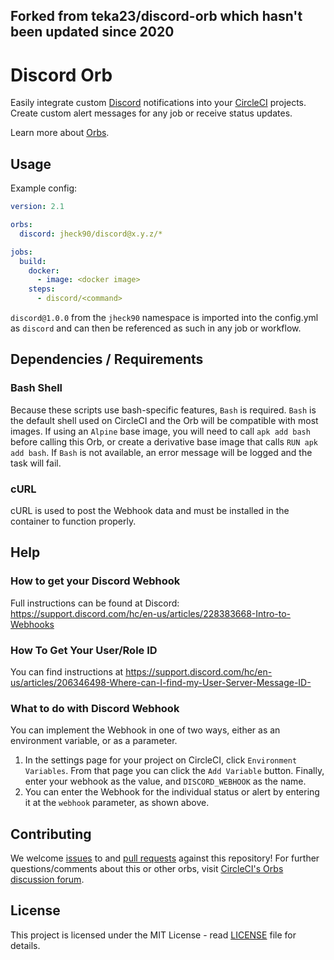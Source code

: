 ## Forked from teka23/discord-orb which hasn't been updated since 2020

# Discord Orb

Easily integrate custom [Discord](https://discord.com/ "Discord") notifications into your [CircleCI](https://circleci.com/ "CircleCI") projects. Create custom alert messages for any job or receive status updates.

Learn more about [Orbs](https://circleci.com/docs/2.0/using-orbs/ "Using Orbs").

## Usage
Example config:

```yaml
version: 2.1

orbs:
  discord: jheck90/discord@x.y.z/*

jobs:
  build:
    docker:
      - image: <docker image>
    steps:
      - discord/<command>
```

`discord@1.0.0` from the `jheck90` namespace is imported into the config.yml as `discord` and can then be referenced as such in any job or workflow.

## Dependencies / Requirements

### Bash Shell
Because these scripts use bash-specific features, `Bash` is required.
`Bash` is the default shell used on CircleCI and the Orb will be compatible with most images.
If using an `Alpine` base image, you will need to call `apk add bash` before calling this Orb,
or create a derivative base image that calls `RUN apk add bash`.
If `Bash` is not available, an error message will be logged and the task will fail.

### cURL
cURL is used to post the Webhook data and must be installed in the container to function properly.

## Help

### How to get your Discord Webhook
Full instructions can be found at Discord: https://support.discord.com/hc/en-us/articles/228383668-Intro-to-Webhooks

### How To Get Your User/Role ID

You can find instructions at https://support.discord.com/hc/en-us/articles/206346498-Where-can-I-find-my-User-Server-Message-ID-

### What to do with Discord Webhook
You can implement the Webhook in one of two ways, either as an environment variable, or as a parameter.

1. In the settings page for your project on CircleCI, click `Environment Variables`. From that page you can click the `Add Variable` button. Finally, enter your webhook as the value, and `DISCORD_WEBHOOK` as the name.
2. You can enter the Webhook for the individual status or alert by entering it at the `webhook` parameter, as shown above.

## Contributing
We welcome [issues](https://github.com/jheck90/discord-orb/issues) to and [pull requests](https://github.com/jheck90/discord-orb/pulls) against this repository! For further questions/comments about this or other orbs, visit [CircleCI's Orbs discussion forum](https://discuss.circleci.com/c/ecosystem/orbs).

## License
This project is licensed under the MIT License - read [LICENSE](LICENSE) file for details.